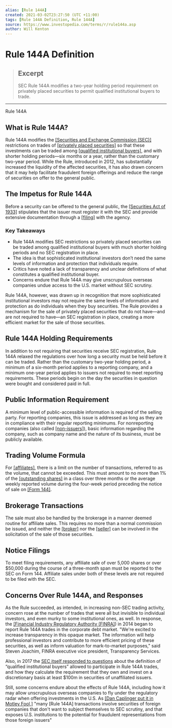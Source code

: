 ```yaml
---
alias: [Rule 144A]
created: 2021-03-02T23:27:50 (UTC +11:00)
tags: [Rule 144A Definition, Rule 144A]
source: https://www.investopedia.com/terms/r/rule144a.asp
author: Will Kenton
---
```


# Rule 144A Definition

> ## Excerpt
> SEC Rule 144A modifies a two-year holding period requirement on privately placed securities to permit qualified institutional buyers to trade.

---

Rule 144A
## What is Rule 144A?

Rule 144A modifies the [[Securities and Exchange Commission (SEC)]](https://www.investopedia.com/terms/s/sec.asp) restrictions on trades of [[privately placed securities]](https://www.investopedia.com/terms/p/privateplacement.asp) so that these investments can be traded among [[qualified institutional buyers]](https://www.investopedia.com/terms/q/qib.asp), and with shorter holding periods—six months or a year, rather than the customary two-year period. While the Rule, introduced in 2012, has substantially increased the liquidity of the affected securities, it has also drawn concern that it may help facilitate fraudulent foreign offerings and reduce the range of securities on offer to the general public.

## The Impetus for Rule 144A

Before a security can be offered to the general public, the [[Securities Act of 1933]](https://www.investopedia.com/terms/s/securitiesact1933.asp) stipulates that the issuer must register it with the SEC and provide extensive documentation through a [[filing]](https://www.investopedia.com/articles/fundamental-analysis/08/sec-forms.asp) with the agency.

### Key Takeaways

-   Rule 144A modifies SEC restrictions so privately placed securities can be traded among qualified institutional buyers with much shorter holding periods and no SEC registration in place.
-   The idea is that sophisticated institutional investors don’t need the same levels of information and protection that individuals require.
-   Critics have noted a lack of transparency and unclear definitions of what constitutes a qualified institutional buyer.
-   Concerns endure that Rule 144A may give unscrupulous overseas companies undue access to the U.S. market without SEC scrutiny.

Rule 144A, however, was drawn up in recognition that more sophisticated institutional investors may not require the same levels of information and protection as do individuals when they buy securities. The Rule provides a mechanism for the sale of privately placed securities that do not have—and are not required to have—an SEC registration in place, creating a more efficient market for the sale of those securities.

## Rule 144A Holding Requirements

In addition to not requiring that securities receive SEC registration, Rule 144A relaxed the regulations over how long a security must be held before it can be traded. Rather than the customary two-year holding period, a minimum of a six-month period applies to a reporting company, and a minimum one-year period applies to issuers not required to meet reporting requirements. These periods begin on the day the securities in question were bought and considered paid in full.

## Public Information Requirement

A minimum level of public-accessible information is required of the selling party. For reporting companies, this issue is addressed as long as they are in compliance with their regular reporting minimums. For nonreporting companies (also called [[non-issuers]](https://www.investopedia.com/terms/n/nonissuertransaction.asp)), basic information regarding the company, such as company name and the nature of its business, must be publicly available.

## Trading Volume Formula

For [[affiliates]](https://www.investopedia.com/terms/a/affiliatedcompanies.asp), there is a limit on the number of transactions, referred to as the volume, that cannot be exceeded. This must amount to no more than 1% of the [[outstanding shares]](https://www.investopedia.com/terms/o/outstandingshares.asp) in a class over three months or the average weekly reported volume during the four-week period preceding the notice of sale on [[Form 144]](https://www.investopedia.com/terms/f/form144.asp).

## Brokerage Transactions

The sale must also be handled by the brokerage in a manner deemed routine for affiliate sales. This requires no more than a normal commission be issued, and neither the [[broker]](https://www.investopedia.com/terms/b/broker.asp) nor the [[seller]](https://www.investopedia.com/terms/s/seller.asp) can be involved in the solicitation of the sale of those securities.

## Notice Filings

To meet filing requirements, any affiliate sale of over 5,000 shares or over $50,000 during the course of a three-month span must be reported to the SEC on Form 144. Affiliate sales under both of these levels are not required to be filed with the SEC.

## Concerns Over Rule 144A, and Responses

As the Rule succeeded, as intended, in increasing non-SEC trading activity, concern rose at the number of trades that were all but invisible to individual investors, and even murky to some institutional ones, as well. In response, the [[Financial Industry Regulatory Authority (FINRA]](https://www.investopedia.com/terms/f/finra.asp)) in 2014 began to report Rule 144A trades in the corporate debt market. "We're excited to increase transparency in this opaque market. The information will help professional investors and contribute to more efficient pricing of these securities, as well as inform valuation for mark-to-market purposes," said Steven Joachim, FINRA executive vice president, Transparency Services.

Also, in 2017 the [SEC itself responded to questions](http://knowledge.freshfields.com/h/Global/r/1767/sec_issues_interpretations_relating_to_rule_144a_and) about the definition of “qualified institutional buyers” allowed to participate in Rule 144A trades, and how they calculate the requirement that they own and invest on a discretionary basis at least $100m in securities of unaffiliated issuers.

Still, some concerns endure about the effects of Rule 144A, including how it may allow unscrupulous overseas companies to fly under the regulatory radar when offering investments in the U.S. As [[Dan Caplinger put it in Motley Fool,]](https://www.fool.com/investing/brokerage/2015/07/03/how-rule-144a-created-a-shadow-financial-market.aspx) "many \[Rule 144A\] transactions involve securities of foreign companies that don't want to subject themselves to SEC scrutiny, and that exposes U.S. institutions to the potential for fraudulent representations from those foreign issuers"
